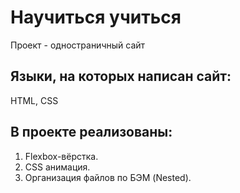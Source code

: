 # Научиться учиться

Проект - одностраничный сайт

## Языки, на которых написан сайт:
HTML, CSS

## В проекте реализованы:
1. Flexbox-вёрстка.
2. CSS анимация.
3. Организация файлов по БЭМ (Nested).